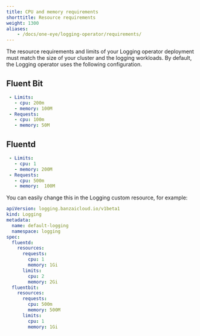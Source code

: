 ```yaml
---
title: CPU and memory requirements
shorttitle: Resource requirements
weight: 1300
aliases:
    - /docs/one-eye/logging-operator/requirements/
---
```


The resource requirements and limits of your Logging operator deployment must match the size of your cluster and the logging workloads. By default, the Logging operator uses the following configuration.

## Fluent Bit

```yaml
 - Limits:
   - cpu: 200m
   - memory: 100M
 - Requests:
   - cpu: 100m
   - memory: 50M
```

## Fluentd

```yaml
 - Limits:
   - cpu: 1
   - memory: 200M
 - Requests:
   - cpu: 500m
   - memory:  100M
```

You can easily change this in the Logging custom resource, for example:

```yaml
apiVersion: logging.banzaicloud.io/v1beta1
kind: Logging
metadata:
  name: default-logging
  namespace: logging
spec:
  fluentd:
    resources:
      requests:
        cpu: 1
        memory: 1Gi
      limits:
        cpu: 2
        memory: 2Gi
  fluentbit:
    resources:
      requests:
        cpu: 500m
        memory: 500M
      limits:
        cpu: 1
        memory: 1Gi
```
